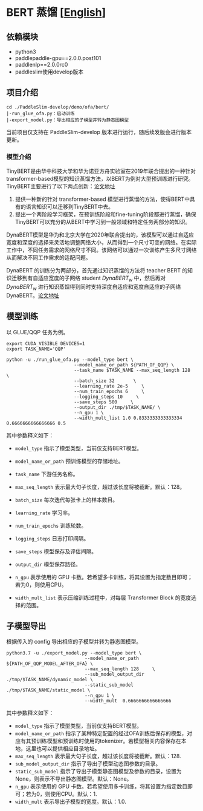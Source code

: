 # BERT 蒸馏 [[English](./README_en.md)]

## 依赖模块

* python3
* paddlepaddle-gpu==2.0.0.post101
* paddlenlp==2.0.0rc0
* paddleslim使用develop版本

## 项目介绍

```
cd ./PaddleSlim-develop/demo/ofa/bert/
|-run_glue_ofa.py：启动训练
|-export_model.py：导出相应的子模型并转为静态图模型
```

当前项目仅支持在 PaddleSlim-develop 版本进行运行，随后续发版会进行版本更新。

### 模型介绍

TinyBERT是由华中科技大学和华为诺亚方舟实验室在2019年联合提出的一种针对transformer-based模型的知识蒸馏方法，以BERT为例对大型预训练进行研究。TinyBERT主要进行了以下两点创新：[论文地址](https://arxiv.org/pdf/1909.10351.pdf)

1. 提供一种新的针对 transformer-based 模型进行蒸馏的方法，使得BERT中具有的语言知识可以迁移到TinyBERT中去。
2. 提出一个两阶段学习框架，在预训练阶段和fine-tuning阶段都进行蒸馏，确保TinyBERT可以充分的从BERT中学习到一般领域和特定任务两部分的知识。

DynaBERT模型是华为和北京大学在2020年联合提出的，该模型可以通过自适应宽度和深度的选择来灵活地调整网络大小，从而得到一个尺寸可变的网络。在实际工作中，不同任务需求的网络尺寸不同。该网络可以通过一次训练产生多尺寸网络从而解决不同工作需求的适配问题。

DynaBERT 的训练分为两部分，首先通过知识蒸馏的方法将 teacher BERT 的知识迁移到有自适应宽度的子网络 student $DynaBERT_w$ 中，然后再对 $DynaBERT_w$ 进行知识蒸馏得到同时支持深度自适应和宽度自适应的子网络 DynaBERT。[论文地址](https://arxiv.org/pdf/2004.04037.pdf)



## 模型训练

以 GLUE/QQP 任务为例。

```shell
export CUDA_VISIBLE_DEVICES=1
export TASK_NAME='QQP'

python -u ./run_glue_ofa.py --model_type bert \
                         --model_name_or_path ${PATH_OF_QQP} \
                         --task_name $TASK_NAME --max_seq_length 128     \
                         --batch_size 32       \
                         --learning_rate 2e-5     \
                         --num_train_epochs 6     \
                         --logging_steps 10     \
                         --save_steps 500     \
                         --output_dir ./tmp/$TASK_NAME/ \
                         --n_gpu 1 \
                         --width_mult_list 1.0 0.8333333333333334 0.6666666666666666 0.5
```

其中参数释义如下：

- `model_type` 指示了模型类型，当前仅支持BERT模型。

- `model_name_or_path` 预训练模型的存储地址。

- `task_name` 下游任务名称。

- `max_seq_length` 表示最大句子长度，超过该长度将被截断。默认：128。

- `batch_size` 每次迭代每张卡上的样本数目。

- `learning_rate` 学习率。

- `num_train_epochs` 训练轮数。

- `logging_steps` 日志打印间隔。

- `save_steps` 模型保存及评估间隔。

- `output_dir` 模型保存路径。

- `n_gpu` 表示使用的 GPU 卡数。若希望多卡训练，将其设置为指定数目即可；若为0，则使用CPU。

- `width_mult_list` 表示压缩训练过程中，对每层 Transformer Block 的宽度选择的范围。



## 子模型导出

根据传入的 config 导出相应的子模型并转为静态图模型。

```shell
python3.7 -u ./export_model.py --model_type bert \
                             --model_name_or_path ${PATH_OF_QQP_MODEL_AFTER_OFA} \
                             --max_seq_length 128     \
                             --sub_model_output_dir ./tmp/$TASK_NAME/dynamic_model \
                             --static_sub_model ./tmp/$TASK_NAME/static_model \
                             --n_gpu 1 \
                             --width_mult  0.6666666666666666
```

其中参数释义如下：

- `model_type` 指示了模型类型，当前仅支持BERT模型。
- `model_name_or_path` 指示了某种特定配置的经过OFA训练后保存的模型，对应有其预训练模型和预训练时使用的tokenizer。若模型相关内容保存在本地，这里也可以提供相应目录地址。
- `max_seq_length` 表示最大句子长度，超过该长度将被截断。默认：128.
- `sub_model_output_dir` 指示了导出子模型动态图参数的目录。
- `static_sub_model` 指示了导出子模型静态图模型及参数的目录，设置为None，则表示不导出静态图模型。默认：None。
- `n_gpu` 表示使用的 GPU 卡数。若希望使用多卡训练，将其设置为指定数目即可；若为0，则使用CPU。默认：1.
- `width_mult` 表示导出子模型的宽度。默认：1.0.

